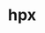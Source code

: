 ---
title: "hpx"
layout: cache
categories: [package, develop-2024-04-28]
meta: {"versions": ["1.9.1"], "compilers": ["cce@=15.0.1"], "oss": ["rhel8"], "platforms": ["linux"], "targets": ["zen4"], "stacks": ["e4s-cray-rhel", "root"], "num_specs": 1, "num_specs_by_stack": {"root": 1, "e4s-cray-rhel": 1}}
spec_details: [{"hash": "pjg6obs7y4ryzau64ilf2am5mjm33rh6", "compiler": "cce@=15.0.1", "versions": ["1.9.1"], "os": "rhel8", "platform": "linux", "target": "zen4", "variants": ["~async_cuda", "~async_mpi", "build_system=cmake", "build_type=Release", "~cuda", "cxxstd=17", "~examples", "generator=ninja", "~generic_coroutines", "instrumentation=none", "~ipo", "malloc=tcmalloc", "max_cpu_count=512", "networking=mpi", "~rocm", "~tools"], "stacks": ["root", "e4s-cray-rhel"], "size": "-", "tarball": "https://binaries.spack.io/releases/develop-2024-04-28/build_cache/linux-rhel8-zen4/cce-15.0.1/hpx-1.9.1/linux-rhel8-zen4-cce-15.0.1-hpx-1.9.1-pjg6obs7y4ryzau64ilf2am5mjm33rh6.spack"}]
---